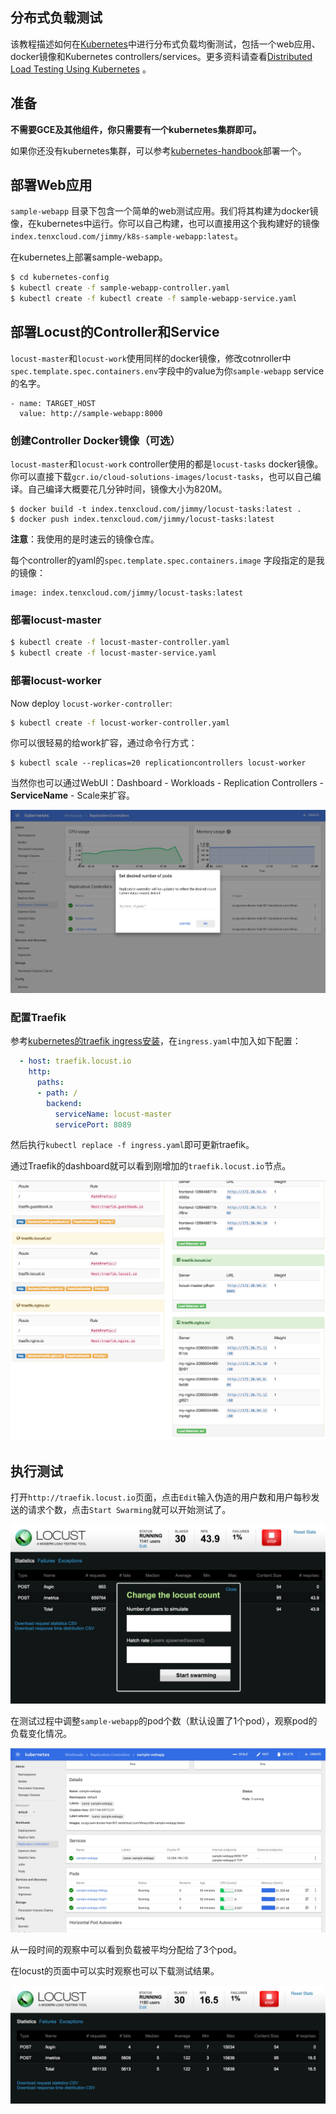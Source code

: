 ## 分布式负载测试

该教程描述如何在[Kubernetes](http://kubernetes.io)中进行分布式负载均衡测试，包括一个web应用、docker镜像和Kubernetes controllers/services。更多资料请查看[Distributed Load Testing Using Kubernetes](http://cloud.google.com/solutions/distributed-load-testing-using-kubernetes) 。

## 准备

**不需要GCE及其他组件，你只需要有一个kubernetes集群即可。**

如果你还没有kubernetes集群，可以参考[kubernetes-handbook](https://www.gitbook.com/book/feisky/kubernetes)部署一个。

## 部署Web应用

 `sample-webapp` 目录下包含一个简单的web测试应用。我们将其构建为docker镜像，在kubernetes中运行。你可以自己构建，也可以直接用这个我构建好的镜像`index.tenxcloud.com/jimmy/k8s-sample-webapp:latest`。

在kubernetes上部署sample-webapp。

```bash
$ cd kubernetes-config
$ kubectl create -f sample-webapp-controller.yaml
$ kubectl create -f kubectl create -f sample-webapp-service.yaml
```

## 部署Locust的Controller和Service

`locust-master`和`locust-work`使用同样的docker镜像，修改cotnroller中`spec.template.spec.containers.env`字段中的value为你`sample-webapp` service的名字。

    - name: TARGET_HOST
      value: http://sample-webapp:8000

### 创建Controller Docker镜像（可选）

`locust-master`和`locust-work` controller使用的都是`locust-tasks` docker镜像。你可以直接下载`gcr.io/cloud-solutions-images/locust-tasks`，也可以自己编译。自己编译大概要花几分钟时间，镜像大小为820M。

    $ docker build -t index.tenxcloud.com/jimmy/locust-tasks:latest .
    $ docker push index.tenxcloud.com/jimmy/locust-tasks:latest

**注意**：我使用的是时速云的镜像仓库。

每个controller的yaml的`spec.template.spec.containers.image` 字段指定的是我的镜像：

    image: index.tenxcloud.com/jimmy/locust-tasks:latest
### 部署locust-master

```bash
$ kubectl create -f locust-master-controller.yaml
$ kubectl create -f locust-master-service.yaml
```

### 部署locust-worker

Now deploy `locust-worker-controller`:

```bash
$ kubectl create -f locust-worker-controller.yaml
```
你可以很轻易的给work扩容，通过命令行方式：

```ba sh
$ kubectl scale --replicas=20 replicationcontrollers locust-worker
```
当然你也可以通过WebUI：Dashboard - Workloads - Replication Controllers - **ServiceName** - Scale来扩容。

![dashboard-scale](images/dashbaord-scale.jpg)

### 配置Traefik

参考[kubernetes的traefik ingress安装](https://github.com/feiskyer/kubernetes-handbook/blob/master/practice/service-discovery-lb/traefik-ingress-installation.md)，在`ingress.yaml`中加入如下配置：

```Yaml
  - host: traefik.locust.io
    http:
      paths:
      - path: /
        backend:
          serviceName: locust-master
          servicePort: 8089
```

然后执行`kubectl replace -f ingress.yaml`即可更新traefik。

通过Traefik的dashboard就可以看到刚增加的`traefik.locust.io`节点。

![traefik-dashboard-locust](images/traefik-dashboard-locust.jpg)

## 执行测试

打开`http://traefik.locust.io`页面，点击`Edit`输入伪造的用户数和用户每秒发送的请求个数，点击`Start Swarming`就可以开始测试了。

![locust-start-swarming](images/locust-start-swarming.jpg)

在测试过程中调整`sample-webapp`的pod个数（默认设置了1个pod），观察pod的负载变化情况。

![sample-webapp-rc](images/sample-webapp-rc.jpg)

从一段时间的观察中可以看到负载被平均分配给了3个pod。

在locust的页面中可以实时观察也可以下载测试结果。

![locust-dashboard](images/locust-dashboard.jpg)

